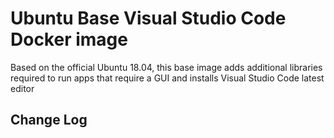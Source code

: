 # Ubuntu Base Visual Studio Code Docker image

Based on the official Ubuntu 18.04, this base image adds additional libraries required to run apps that require a GUI and installs Visual Studio Code latest editor

## Change Log


